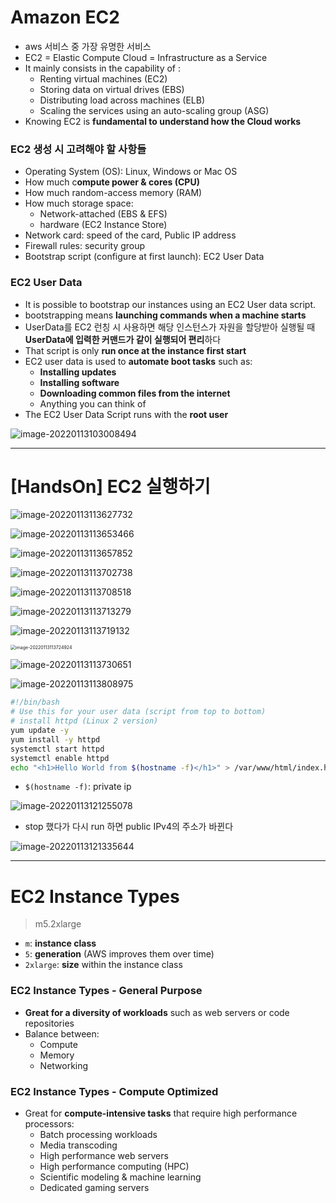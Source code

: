 # Amazon EC2

- aws 서비스 중 가장 유명한 서비스
- EC2 = Elastic Compute Cloud = Infrastructure as a Service
- It mainly consists in the capability of :
  - Renting virtual machines (EC2)
  - Storing data on virtual drives (EBS)
  - Distributing load across machines (ELB)
  - Scaling the services using an auto-scaling group (ASG)
- Knowing EC2 is **fundamental to understand how the Cloud works**

### EC2 생성 시 고려해야 할 사항들

- Operating System (OS): Linux, Windows or Mac OS
- How much c**ompute power & cores (CPU)**
- How much random-access memory (RAM)
- How much storage space:
  - Network-attached (EBS & EFS)
  - hardware (EC2 Instance Store)
- Network card: speed of the card, Public IP address
- Firewall rules: security group
- Bootstrap script (configure at first launch): EC2 User Data

### EC2 User Data

- It is possible to bootstrap our instances using an EC2 User data script.
- bootstrapping means **launching commands when a machine starts**
- UserData를 EC2 런칭 시 사용하면 해당 인스턴스가 자원을 할당받아 실행될 때 **UserData에 입력한 커맨드가 같이 실행되어 편리**하다
- That script is only **run once at the instance first start**
- EC2 user data is used to **automate boot tasks** such as:
  - **Installing updates**
  - **Installing software**
  - **Downloading common files from the internet**
  - Anything you can think of
- The EC2 User Data Script runs with the **root user**

![image-20220113103008494](EC2_0113.assets/image-20220113103008494.png)

-------

# [HandsOn] EC2 실행하기

![image-20220113113627732](EC2_0113.assets/image-20220113113627732.png)

![image-20220113113653466](EC2_0113.assets/image-20220113113653466.png)

![image-20220113113657852](EC2_0113.assets/image-20220113113657852.png)

![image-20220113113702738](EC2_0113.assets/image-20220113113702738.png)

![image-20220113113708518](EC2_0113.assets/image-20220113113708518.png)

![image-20220113113713279](EC2_0113.assets/image-20220113113713279.png)

![image-20220113113719132](EC2_0113.assets/image-20220113113719132.png)

<img src="EC2_0113.assets/image-20220113113724924.png" alt="image-20220113113724924" style="zoom:50%;" />

![image-20220113113730651](EC2_0113.assets/image-20220113113730651.png)

![image-20220113113808975](EC2_0113.assets/image-20220113113808975.png)

```sh
#!/bin/bash
# Use this for your user data (script from top to bottom)
# install httpd (Linux 2 version)
yum update -y
yum install -y httpd
systemctl start httpd
systemctl enable httpd
echo "<h1>Hello World from $(hostname -f)</h1>" > /var/www/html/index.html
```

-  `$(hostname -f)`: private ip

![image-20220113121255078](EC2_0113.assets/image-20220113121255078.png)

- stop 했다가 다시 run 하면 public IPv4의 주소가 바뀐다

![image-20220113121335644](EC2_0113.assets/image-20220113121335644.png)

------

# EC2 Instance Types

> m5.2xlarge

- `m`: **instance class**
- `5`: **generation** (AWS improves them over time)
- `2xlarge`: **size** within the instance class

###  EC2 Instance Types - General Purpose

- **Great for a diversity of workloads** such as web servers or code repositories
- Balance between:
  - Compute
  - Memory
  - Networking

### EC2 Instance Types - Compute Optimized

- Great for **compute-intensive tasks** that require high performance processors:
  - Batch processing workloads
  - Media transcoding
  - High performance web servers
  - High performance computing (HPC)
  - Scientific modeling & machine learning
  - Dedicated gaming servers